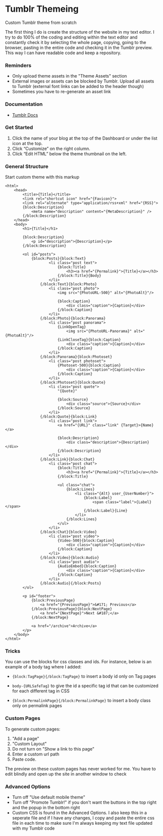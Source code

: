 # Tumblr Themeing
Custom Tumblr theme from scratch

The first thing I do is create the structure of the website in my text editor. I try to do 100% of the coding and editing within the text editor and constantly check it by selecting the whole page, copying, going to the browser, pasting in the entire code and checking it in the Tumblr preview. This way I can have readable code and keep a repository.

### Reminders
* Only upload theme assets in the "Theme Assets" section
* External images or assets can be blocked by Tumblr. Upload all assets to Tumblr (external font links can be added to the header though)
* Sometimes you have to re-generate an asset link

### Documentation
* [Tumblr Docs](https://www.tumblr.com/docs/en/custom_themes)

### Get Started
1. Click the name of your blog at the top of the Dashboard or under the list icon at the top.
2. Click “Customize” on the right column.
3. Click “Edit HTML” below the theme thumbnail on the left.

### General Structure
Start custom theme with this markup

	<html>
	    <head>
	        <title>{Title}</title>
	        <link rel="shortcut icon" href="{Favicon}">
	        <link rel="alternate" type="application/rss+xml" href="{RSS}">
	        {block:Description}
	            <meta name="description" content="{MetaDescription}" />
	        {/block:Description}
	    </head>
	    <body>
	        <h1>{Title}</h1>

	        {block:Description}
	            <p id="description">{Description}</p>
	        {/block:Description}

	        <ol id="posts">
	            {block:Posts}{block:Text}
	                    <li class="post text">
	                        {block:Title}
	                            <h3><a href="{Permalink}">{Title}</a></h3>
	                        {/block:Title}{Body}
	                    </li>
	                {/block:Text}{block:Photo}
	                    <li class="post photo">
	                        <img src="{PhotoURL-500}" alt="{PhotoAlt}"/>

	                        {block:Caption}
	                            <div class="caption">{Caption}</div>
	                        {/block:Caption}
	                    </li>
	                {/block:Photo}{block:Panorama}
	                    <li class="post panorama">
	                        {LinkOpenTag}
	                            <img src="{PhotoURL-Panorama}" alt="{PhotoAlt}"/>
	                        {LinkCloseTag}{block:Caption}
	                            <div class="caption">{Caption}</div>
	                        {/block:Caption}
	                    </li>
	                {/block:Panorama}{block:Photoset}
	                    <li class="post photoset">
	                        {Photoset-500}{block:Caption}
	                            <div class="caption">{Caption}</div>
	                        {/block:Caption}
	                    </li>
	                {/block:Photoset}{block:Quote}
	                    <li class="post quote">
	                        "{Quote}"

	                        {block:Source}
	                            <div class="source">{Source}</div>
	                        {/block:Source}
	                    </li>
	                {/block:Quote}{block:Link}
	                    <li class="post link">
	                        <a href="{URL}" class="link" {Target}>{Name}</a>

	                        {block:Description}
	                            <div class="description">{Description}</div>
	                        {/block:Description}
	                    </li>
	                {/block:Link}{block:Chat}
	                    <li class="post chat">
	                        {block:Title}
	                            <h3><a href="{Permalink}">{Title}</a></h3>
	                        {/block:Title}

	                        <ul class="chat">
	                            {block:Lines}
	                                <li class="{Alt} user_{UserNumber}">
	                                    {block:Label}
	                                        <span class="label">{Label}</span>
	                                    {/block:Label}{Line}
	                                </li>
	                            {/block:Lines}
	                        </ul>
	                    </li>
	                {/block:Chat}{block:Video}
	                    <li class="post video">
	                        {Video-500}{block:Caption}
	                            <div class="caption">{Caption}</div>
	                        {/block:Caption}
	                    </li>
	                {/block:Video}{block:Audio}
	                    <li class="post audio">
	                        {AudioEmbed}{block:Caption}
	                            <div class="caption">{Caption}</div>
	                        {/block:Caption}
	                    </li>
	                {/block:Audio}{/block:Posts}
	        </ol>

	        <p id="footer">
	            {block:PreviousPage}
	                <a href="{PreviousPage}">&#171; Previous</a>
	            {/block:PreviousPage}{block:NextPage}
	                <a href="{NextPage}">Next &#187;</a>
	            {/block:NextPage}

	            <a href="/archive">Archive</a>
	        </p>
	    </body>
	</html>

### Tricks
You can use the blocks for css classes and ids. For instance, below is an example of a body tag where I added:
* `{block:TagPage}{/block:TagPage}` to insert a body id only on Tag pages
* `body-{URLSafeTag}` to give the id a specific tag id that can be customized for each different tag in CSS
* `{block:PermalinkPage}{/block:PermalinkPage}` to insert a body class only on permalink pages

	<body data-spy="scroll" data-target="#drops-spy" {block:TagPage} id="body-{URLSafeTag}" class="tag_page" {/block:TagPage}{block:PermalinkPage} class="perma_page" {/block:PermalinkPage}{block:SearchPage} class="search_page" {/block:SearchPage}>

### Custom Pages
To generate custom pages:
1. "Add a page"
2. "Custom Layout"
3. Do not turn on "Show a link to this page"
4. Enter a custom url path
5. Paste code.

The preview on these custom pages has never worked for me. You have to edit blindly and open up the site in another window to check

### Advanced Options
* Turn off "Use default mobile theme"
* Turn off "Promote Tumblr!" if you don't want the buttons in the top right and the popup in the bottom right
* Custom CSS is found in the Advanced Options. I also keep this in a seperate file and if I have any changes, I copy and paste the entire css file in each time to make sure I'm always keeping my text file updated with my Tumblr code